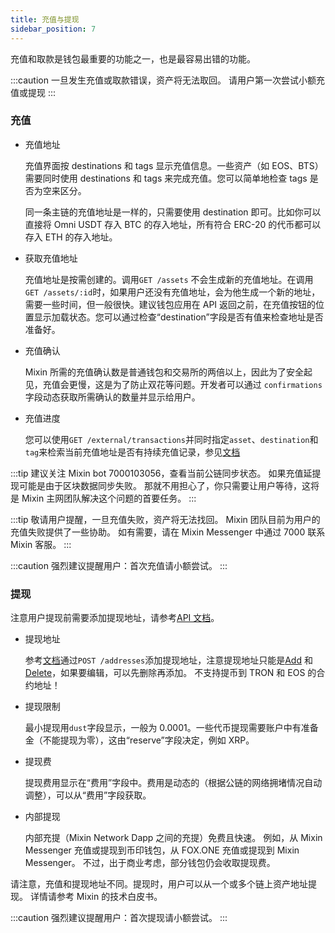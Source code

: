 ```yaml
---
title: 充值与提现
sidebar_position: 7
---
```


充值和取款是钱包最重要的功能之一，也是最容易出错的功能。

:::caution
一旦发生充值或取款错误，资产将无法取回。 请用户第一次尝试小额充值或提现
:::

### 充值

- 充值地址

  充值界面按 destinations 和 tags 显示充值信息。一些资产（如 EOS、BTS）需要同时使用 destinations 和 tags 来完成充值。您可以简单地检查 tags 是否为空来区分。

  同一条主链的充值地址是一样的，只需要使用 destination 即可。比如你可以直接将 Omni USDT 存入 BTC 的存入地址，所有符合 ERC-20 的代币都可以存入 ETH 的存入地址。

- 获取充值地址

  充值地址是按需创建的。调用`GET /assets` 不会生成新的充值地址。在调用`GET /assets/:id`时，如果用户还没有充值地址，会为他生成一个新的地址，需要一些时间，但一般很快。建议钱包应用在 API 返回之前，在充值按钮的位置显示加载状态。您可以通过检查“destination”字段是否有值来检查地址是否准备好。

- 充值确认

  Mixin 所需的充值确认数是普通钱包和交易所的两倍以上，因此为了安全起见，充值会更慢，这是为了防止双花等问题。开发者可以通过 `confirmations` 字段动态获取所需确认的数量并显示给用户。

- 充值进度

  您可以使用`GET /external/transactions`并同时指定`asset`、`destination`和`tag`来检索当前充值地址是否有持续充值记录，参见[文档](../../api/network/pending-deposits)

:::tip
建议关注 Mixin bot 7000103056，查看当前公链同步状态。 如果充值延提现可能是由于区块数据同步失败。 那就不用担心了，你只需要让用户等待，这将是 Mixin 主网团队解决这个问题的首要任务。
:::

:::tip
敬请用户提醒，一旦充值失败，资产将无法找回。 Mixin 团队目前为用户的充值失败提供了一些协助。 如有需要，请在 Mixin Messenger 中通过 7000 联系 Mixin 客服。
:::

:::caution
强烈建议提醒用户：首次充值请小额尝试。
:::

### 提现

注意用户提现前需要添加提现地址，请参考[API 文档](../../api/withdrawal/withdrawal)。

- 提现地址

  参考[文档](../../api/withdrawal/address-add)通过`POST /addresses`添加提现地址，注意提现地址只能是[Add](../../api/withdrawal/address-add) 和 [Delete](../../api/withdrawal/address-delete)，如果要编辑，可以先删除再添加。
  不支持提币到 TRON 和 EOS 的合约地址！

- 提现限制

  最小提现用`dust`字段显示，一般为 0.0001。一些代币提现需要账户中有准备金（不能提现为零），这由“reserve”字段决定，例如 XRP。

- 提现费

  提现费用显示在“费用”字段中。费用是动态的（根据公链的网络拥堵情况自动调整），可以从“费用”字段获取。

- 内部提现

  内部充提（Mixin Network Dapp 之间的充提）免费且快速。
  例如，从 Mixin Messenger 充值或提现到币印钱包，从 FOX.ONE 充值或提现到 Mixin Messenger。
  不过，出于商业考虑，部分钱包仍会收取提现费。

请注意，充值和提现地址不同。提现时，用户可以从一个或多个链上资产地址提现。 详情请参考 Mixin 的技术白皮书。

:::caution
强烈建议提醒用户：首次提现请小额尝试。
:::

